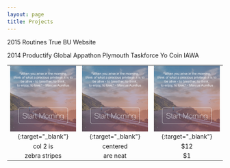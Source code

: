 ```yaml
---
layout: page
title: Projects
---
```


2015
Routines
True BU Website

2014
Productify
Global Appathon
Plymouth Taskforce
Yo Coin
IAWA

|               |               |       |
|:-------------:|:-------------:|:-----:|
|[![Routines](/images/routines.png)](http://example.net/){:target="_blank"}|[![Routines](/images/routines.png)](http://example.net/){:target="_blank"}|[![Routines](/images/routines.png)](http://example.net/){:target="_blank"}|
| col 2 is      | centered      |   $12 |
| zebra stripes | are neat      |    $1 |
